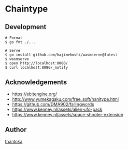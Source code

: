 # Chaintype

## Development

```
# Format
$ go fmt ./...

# Serve
$ go install github.com/hajimehoshi/wasmserve@latest
$ wasmserve
$ open http://localhost:8080/ 
$ curl localhost:8080/_notify
```

## Acknowledgements

- https://ebitengine.org/
- http://www.yumekagaku.com/free_soft/hanitype.html
- https://github.com/DMA902/fallingwords
- https://www.kenney.nl/assets/alien-ufo-pack
- https://www.kenney.nl/assets/space-shooter-extension

## Author

[tnantoka](https://twitter.com/tnantoka)
